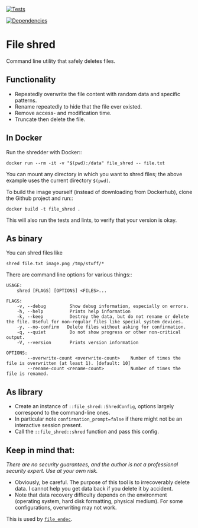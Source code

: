 
[![Tests](https://github.com/mverleg/file_shred/workflows/Test%20&%20deploy%20Mango%20CLI/badge.svg)](https://github.com/mverleg/file_shred/actions)

[![Dependencies](https://deps.rs/repo/github/mverleg/file_shred/status.svg)](https://github.com/mverleg/file_shred/actions)

File shred
===============================

Command line utility that safely deletes files.

Functionality
-------------------------------

* Repeatedly overwrite the file content with random data and specific patterns.
* Rename repeatedly to hide that the file ever existed.
* Remove access- and modification time.
* Truncate then delete the file.

In Docker
-------------------------------

Run the shredder with Docker::

    docker run --rm -it -v "$(pwd):/data" file_shred -- file.txt

You can mount any directory in which you want to shred files; the above example uses the current directory `$(pwd)`.

To build the image yourself (instead of downloading from Dockerhub), clone the Github project and run::

    docker build -t file_shred .

This will also run the tests and lints, to verify that your version is okay.

As binary
-------------------------------

You can shred files like

    shred file.txt image.png /tmp/stuff/*

There are command line options for various things::

    USAGE:
        shred [FLAGS] [OPTIONS] <FILES>...
    
    FLAGS:
        -v, --debug         Show debug information, especially on errors.
        -h, --help          Prints help information
        -k, --keep          Destroy the data, but do not rename or delete the file. Useful for non-regular files like special system devices.
        -y, --no-confirm   Delete files without asking for confirmation.
        -q, --quiet         Do not show progress or other non-critical output.
        -V, --version       Prints version information
    
    OPTIONS:
            --overwrite-count <overwrite-count>    Number of times the file is overwritten (at least 1). [default: 10]
            --rename-count <rename-count>          Number of times the file is renamed.

As library
-------------------------------

* Create an instance of `::file_shred::ShredConfig`, options largely correspond to the command-line ones.
* In particular note `confirmation_prompt=false` if there might not be an interactive session present.
* Call the `::file_shred::shred` function and pass this config.

Keep in mind that:
-------------------------------

*There are no security guarantees, and the author is not a professional security expert. Use at your own risk.*

* Obviously, be careful. The purpose of this tool is to irrecoverably delete data. I cannot help you get data back if you delete it by accident.
* Note that data recovery difficulty depends on the environment (operating system, hard disk formatting, physical medium). For some configurations, overwriting may not work.

This is used by [`file_endec`](https://github.com/mverleg/file_endec).
